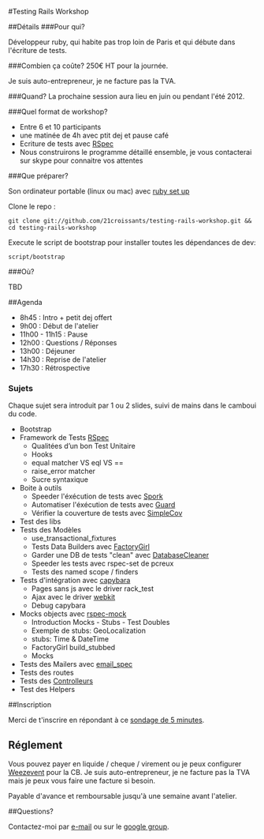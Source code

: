 #Testing Rails Workshop

##Détails
###Pour qui?

Développeur ruby, qui habite pas trop loin de Paris et qui débute dans l'écriture de tests.

###Combien ça coûte?
250€ HT pour la journée.

Je suis auto-entrepreneur, je ne facture pas la TVA.

###Quand?
La prochaine session aura lieu en juin ou pendant l'été 2012.

###Quel format de workshop?

* Entre 6 et 10 participants
* une matinée de 4h avec ptit dej et pause café
* Ecriture de tests avec [RSpec](https://www.relishapp.com/rspec)
* Nous construirons le programme détaillé ensemble, je vous contacterai sur skype pour connaitre vos attentes

###Que préparer?

Son ordinateur portable (linux ou mac) avec [ruby set up](http://installfest.railsbridge.org/installfest/installfest)

Clone le repo :

`git clone git://github.com/21croissants/testing-rails-workshop.git && cd testing-rails-workshop`

Execute le script de bootstrap pour installer toutes les dépendances de dev:

`script/bootstrap`

###Où?

TBD

##Agenda

* 8h45  : Intro + petit dej offert
* 9h00  : Début de l'atelier
* 11h00 - 11h15 : Pause
* 12h00 : Questions / Réponses
* 13h00 : Déjeuner
* 14h30 : Reprise de l'atelier
* 17h30 : Rétrospective

### Sujets

Chaque sujet sera introduit par 1 ou 2 slides, suivi de mains dans le camboui du code.

* Bootstrap
* Framework de Tests [RSpec](https://www.relishapp.com/rspec)
  * Qualitées d’un bon Test Unitaire
  * Hooks
  * equal matcher VS eql VS ==
  * raise_error matcher
  * Sucre syntaxique
* Boite à outils
  * Speeder l'éxécution de tests avec [Spork](https://github.com/sporkrb/spork) 
  * Automatiser l'éxécution de tests avec [Guard](https://github.com/guard/guard)
  * Vérifier la couverture de tests avec [SimpleCov](https://github.com/colszowka/simplecov)
* Test des libs
* Tests des Modèles
  * use_transactional_fixtures
  * Tests Data Builders avec [FactoryGirl](https://github.com/thoughtbot/factory_girl) 
  * Garder une DB de tests "clean" avec [DatabaseCleaner](https://github.com/bmabey/database_cleaner)
  * Speeder les tests avec rspec-set de pcreux
  * Tests des named scope / finders
* Tests d'intégration avec [capybara](https://github.com/jnicklas/capybara)
  * Pages sans js avec le driver rack_test
  * Ajax avec le driver [webkit](https://github.com/thoughtbot/capybara-webkit)
  * Debug capybara
* Mocks objects avec [rspec-mock](https://www.relishapp.com/rspec/rspec-mocks/docs)
  * Introduction Mocks - Stubs - Test Doubles
  * Exemple de stubs: GeoLocalization
  * stubs: Time & DateTime
  * FactoryGirl build_stubbed
  * Mocks
* Tests des Mailers avec [email_spec](https://github.com/bmabey/email-spec) 
* Tests des routes
* Tests des [Controlleurs](http://solnic.eu/2012/02/02/yes-you-should-write-controller-tests.html)
* Test des Helpers

##Inscription

Merci de t'inscrire en répondant à ce [sondage de 5 minutes](http://www.21croissants.com/tdd).

## Réglement

Vous pouvez payer en liquide / cheque / virement ou je peux configurer [Weezevent](http://weezevent.com) pour la CB.
Je suis auto-entrepreneur, je ne facture pas la TVA mais je peux vous faire une facture si besoin.

Payable d'avance et remboursable jusqu'à une semaine avant l'atelier.

##Questions?

Contactez-moi par [e-mail](http://www.workingwithrails.com/person/6331-jean-michel-garnier/enquire/new) ou sur le [google group](https://groups.google.com/forum/?fromgroups#!forum/atelier-testing-rails).
